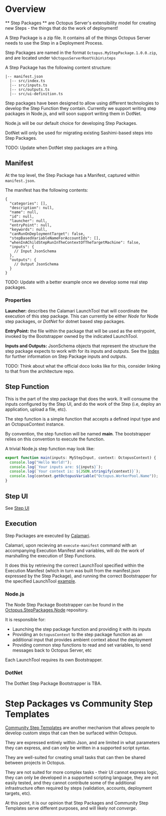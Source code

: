 # Overview

** Step Packages ** are Octopus Server's extensibility model for creating new Steps - the things that do the work of deployment!

A Step Package is a zip file. It contains all of the things Octopus Server needs to use the Step in a Deployment Process.

Step Packages are named in the format `Octopus.MyStepPackage.1.0.0.zip`, and are located under `%OctopusServerRoot%\bin\steps`

A Step Package has the following content structure:

```
|-- manifest.json
  |-- src/index.ts
  |-- src/inputs.ts
  |-- src/outputs.ts
  |-- src/ui-definition.ts
```

Step packages have been designed to allow using different technologies to develop the Step Function they contain. Currently we support writing step packages in Node.js, and will soon support writing them in DotNet.

Node.js will be our default choice for developing Step Packages.

DotNet will only be used for migrating existing Sashimi-based steps into Step Packages.

TODO: Update when DotNet step packages are a thing.

## Manifest

At the top level, the Step Package has a Manifest, captured within `manifest.json`.

The manifest has the following contents:

```jsonc
{
  "categories": [],
  "description": null,
  "name": null,
  "id": null,
  "launcher": null,
  "entryPoint": null,
  "keywords": null,
  "canRunOnDeploymentTarget": false,
  "stepBasedVariableNameForAccountIds": [],
  "whenInAChildStepRunInTheContextOfTheTargetMachine": false,
  "inputs": {
    // Input JsonSchema
  },
  "outputs": {
    // Output JsonSchema
  }
}
```

TODO: Update with a better example once we develop some real step packages.

### Properties

**Launcher:** describes the Calamari LaunchTool that will coordinate the execution of this step package. This can currently be either _Node_ for Node step packages, or _DotNet_ for dotnet based step packages.

**EntryPoint:** the file within the package that will be used as the entrypoint, invoked by the Bootstrapper owned by the indicated LaunchTool.

**Inputs and Outputs:** JsonSchema objects that represent the structure the step package expects to work with for its inputs and outputs. See the [Index](https://github.com/OctopusDeploy/Architecture/blob/master/Steps/Index.md) for further information on Step Package inputs and outputs.

TODO: Think about what the official doco looks like for this, consider linking to that from the architecture repo.

## Step Function

This is the part of the step package that does the work. It will consume the inputs configured by the Step UI, and do the work of the Step (i.e, deploy an application, upload a file, etc).

The step function is a simple function that accepts a defined input type and an OctopusContext instance.

By convention, the step function will be named **main**. The bootstrapper relies on this convention to execute the function.

A trivial Node.js step function may look like:

```ts
export function main(inputs: MyStepInput, context: OctopusContext) {
  console.log("Hello World!");
  console.log(`Your inputs are: ${inputs}`);
  console.log(`Your context is: ${JSON.stringify(context)}`);
  console.log(context.getOctopusVariable("Octopus.WorkerPool.Name"));
}
```

## Step UI

See [Step UI](https://github.com/OctopusDeploy/Architecture/blob/master/Steps/StepUI.md)

## Execution

Step Packages are executed by [Calamari](https://github.com/octopusdeploy/Calamari).

Calamari, upon recieving an `execute-manifest` command with an accompanying Execution Manifest and variables, will do the work of marshalling the execution of Step Functions.

It does this by retrieving the correct LaunchTool specified within the Execution Manifest (which in turn was built from the manifest.json expressed by the Step Package), and running the correct Bootstrapper for the specified LaunchTool [example](https://github.com/OctopusDeploy/Calamari/blob/master/source/Calamari/Commands/ExecuteManifestCommand.cs).

### Node.js

The Node Step Package Bootstrapper can be found in the [Octopus.StepPackages.Node](https://github.com/OctopusDeploy/Octopus.StepPackages.Node/) repository.

It is responsible for:

- Launching the step package function and providing it with its inputs
- Providing an `OctopusContext` to the step package function as an additional input that provides ambient context about the deployment
- Providing common step functions to read and set variables, to send messages back to Octopus Server, etc

Each LaunchTool requires its own Bootstrapper.

### DotNet

The DotNet Step Package Bootstrapper is TBA.

# Step Packages vs Community Step Templates

[Community Step Templates](https://github.com/OctopusDeploy/Library) are another mechanism that allows people to develop custom steps that can then be surfaced within Octopus.

They are expressed entirely within Json, and are limited in what parameters they can express, and can only be written in a supported script syntax.

They are well-suited for creating small tasks that can then be shared between projects in Octopus.

They are not suited for more complex tasks - their UI cannot express logic, they can only be developed in a supported scripting language, they are not easily tested, and they cannot contribute some of the additional infrastructure often required by steps (validation, accounts, deployment targets, etc).

At this point, it is our opinion that Step Packages and Community Step Templates serve different purposes, and will likely _not converge_.

